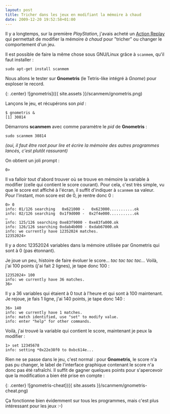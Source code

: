 ```yaml
---
layout: post
title: Tricher dans les jeux en modifiant la mémoire à chaud
date: 2009-12-20 19:52:58+01:00
---
```


Il y a longtemps, sur la première _PlayStation_, j'avais acheté un [Action
Replay][] qui permettait de modifier la mémoire _à chaud_ pour "tricher" ou
changer le comportement d'un jeu.

[Action Replay]: http://fr.wikipedia.org/wiki/Action_Replay

Il est possible de faire la même chose sous GNU/Linux grâce à `scanmem`, qu'il
faut installer :

    sudo apt-get install scanmem

Nous allons le tester sur **Gnometris** (le Tetris-like intégré à _Gnome_) pour
exploser le record.

{: .center}
![gnometris]({{ site.assets }}/scanmem/gnometris.png)

Lançons le jeu, et récupérons son _pid_ :

    $ gnometris &
    [1] 30814

Démarrons **scanmem** avec comme paramètre le _pid_ de **Gnometris** :

    sudo scanmem 30814

_(oui, il faut être root pour lire et écrire la mémoire des autres programmes
lancés, c'est plutôt rassurant)_

On obtient un joli prompt :

    0> 

Il va falloir tout d'abord trouver où se trouve en mémoire la variable à
modifier (celle qui contient le score courant). Pour cela, c'est très simple,
vu que le score est affiché à l'écran, il suffit d'indiquer à `scanmem` sa
valeur. Pour l'instant, mon score est de 0, je rentre donc 0 :

    0> 0
    info: 01/126 searching   0x621000 -   0x623000...........ok
    info: 02/126 searching  0x1f9d000 -  0x2f4e000...........ok
    …
    info: 125/126 searching 0xe83f9000 - 0xe83fa000.ok
    info: 126/126 searching 0xdab4b000 - 0xdab67000.ok
    info: we currently have 12352024 matches.
    12352024> 

Il y a donc 12352024 variables dans la mémoire utilisée par Gnometris qui sont
à 0 (pas étonnant).

Je joue un peu, histoire de faire évoluer le score… _tac tac tac tac…_ Voilà,
j'ai 100 points (j'ai fait 2 lignes), je tape donc 100 :

    12352024> 100
    info: we currently have 36 matches.
    36> 

Il y a 36 variables qui étaient à 0 tout à l'heure et qui sont à 100
maintenant. Je rejoue, je fais 1 ligne, j'ai 140 points, je tape donc 140 :

    36> 140
    info: we currently have 1 matches.
    info: match identified, use "set" to modify value.
    info: enter "help" for other commands.

Voilà, j'ai trouvé la variable qui contient le score, maintenant je peux la
modifier :

    1> set 12345678
    info: setting *0x22e38f0 to 0xbc614e...

Rien ne se passe dans le jeu, c'est normal : pour **Gnometris**, le score n'a
pas pu changer, le label de l'interface graphique contenant le score n'a donc
pas été rafraîchi. Il suffit de gagner quelques points pour s'apercevoir que la
modification a bien été prise en compte :

{: .center}
![gnometris-cheat]({{ site.assets }}/scanmem/gnometris-cheat.png)

Ça fonctionne bien évidemment sur tous les programmes, mais c'est plus
intéressant pour les jeux :-)
